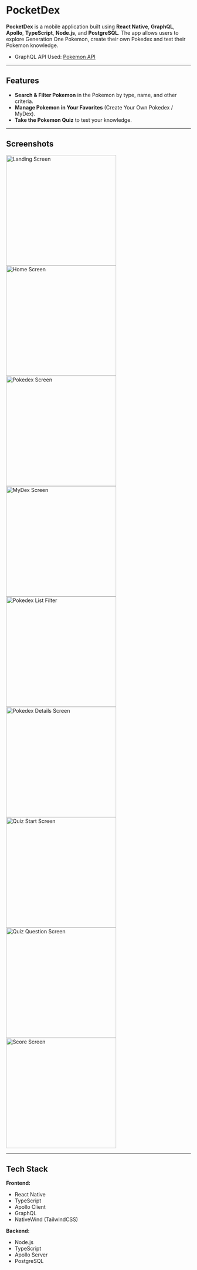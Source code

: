 # PocketDex

**PocketDex** is a mobile application built using **React Native**, **GraphQL**, **Apollo**, **TypeScript**, **Node.js**, and **PostgreSQL**. The app allows users to explore Generation One Pokemon, create their own Pokedex and test their Pokemon knowledge.
- GraphQL API Used: [Pokemon API](https://studio.apollographql.com/public/poke-gql/variant/current/home)

---

## Features

- **Search & Filter Pokemon** in the Pokemon by type, name, and other criteria.
- **Manage Pokemon in Your Favorites** (Create Your Own Pokedex / MyDex).
- **Take the Pokemon Quiz** to test your knowledge.

---

## Screenshots
<img src="./screenshots/screenshot_1.png" alt="Landing Screen" width="300" />
<img src="./screenshots/screenshot_2.png" alt="Home Screen" width="300" />
<img src="./screenshots/screenshot_3.png" alt="Pokedex Screen" width="300" />
<img src="./screenshots/screenshot_4.png" alt="MyDex Screen" width="300" />
<img src="./screenshots/screenshot_8.png" alt="Pokedex List Filter" width="300" />
<img src="./screenshots/screenshot_9.png" alt="Pokedex Details Screen" width="300" />
<img src="./screenshots/screenshot_5.png" alt="Quiz Start Screen" width="300" />
<img src="./screenshots/screenshot_6.png" alt="Quiz Question Screen" width="300" />
<img src="./screenshots/screenshot_7.png" alt="Score Screen" width="300" />

---

## Tech Stack

**Frontend:**

- React Native
- TypeScript
- Apollo Client
- GraphQL
- NativeWind (TailwindCSS)

**Backend:**

- Node.js
- TypeScript
- Apollo Server
- PostgreSQL
